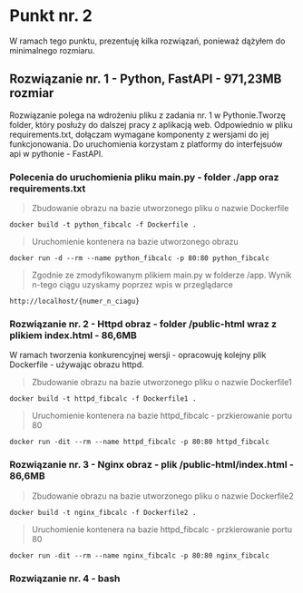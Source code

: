 # Punkt nr. 2
W ramach tego punktu, prezentuję kilka rozwiązań, ponieważ dążyłem do minimalnego rozmiaru.

## Rozwiązanie nr. 1 - Python, FastAPI - 971,23MB rozmiar
Rozwiązanie polega na wdrożeniu pliku z zadania nr. 1 w Pythonie.Tworzę folder, który posłuży do dalszej pracy z aplikacją web. Odpowiednio w pliku requirements.txt, dołączam wymagane komponenty z wersjami do jej funkcjonowania.
Do uruchomienia korzystam z platformy do interfejsuów api w pythonie - FastAPI.
### Polecenia do uruchomienia pliku main.py - folder ./app oraz requirements.txt
> Zbudowanie obrazu na bazie utworzonego pliku o nazwie Dockerfile
```
docker build -t python_fibcalc -f Dockerfile .
```
> Uruchomienie kontenera na bazie utworzonego obrazu
```
docker run -d --rm --name python_fibcalc -p 80:80 python_fibcalc
```
> Zgodnie ze zmodyfikowanym plikiem main.py w folderze /app. 
> Wynik n-tego ciągu uzyskamy poprzez wpis w przeglądarce
```
http://localhost/{numer_n_ciagu}
```


### Rozwiązanie nr. 2 - Httpd obraz - folder /public-html wraz z plikiem index.html - 86,6MB
W ramach tworzenia konkurencyjnej wersji - opracowuję kolejny plik Dockerfile - używając obrazu httpd.
> Zbudowanie obrazu na bazie utworzonego pliku o nazwie Dockerfile1
```
docker build -t httpd_fibcalc -f Dockerfile1 .
```
> Uruchomienie kontenera na bazie httpd_fibcalc - przkierowanie portu 80
```
docker run -dit --rm --name httpd_fibcalc -p 80:80 httpd_fibcalc
```


### Rozwiązanie nr. 3 - Nginx obraz - plik /public-html/index.html - 86,6MB
> Zbudowanie obrazu na bazie utworzonego pliku o nazwie Dockerfile2
```
docker build -t nginx_fibcalc -f Dockerfile2 .
```
> Uruchomienie kontenera na bazie httpd_fibcalc - przkierowanie portu 80
```
docker run -dit --rm --name nginx_fibcalc -p 80:80 nginx_fibcalc
```


### Rozwiązanie nr. 4 - bash